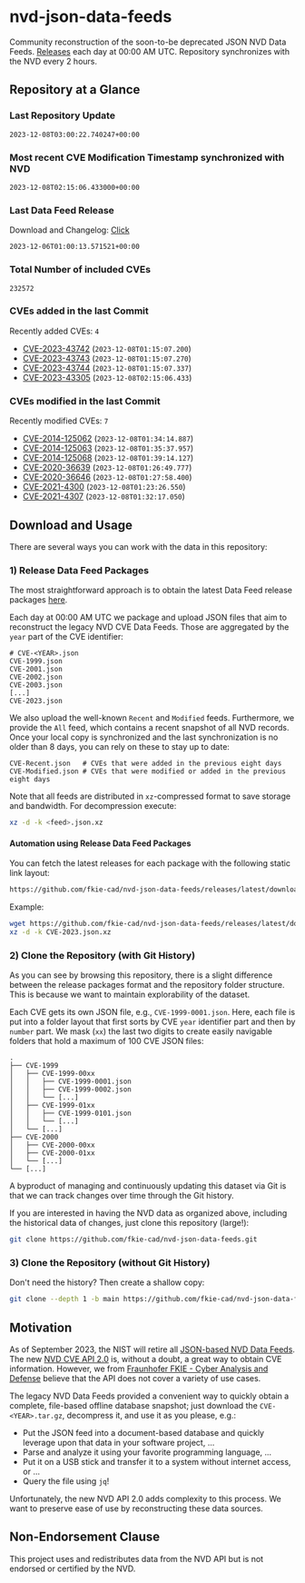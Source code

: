 # nvd-json-data-feeds

Community reconstruction of the soon-to-be deprecated JSON NVD Data Feeds. 
[Releases](https://github.com/fkie-cad/nvd-json-data-feeds/releases/latest) each day at 00:00 AM UTC.
Repository synchronizes with the NVD every 2 hours.

## Repository at a Glance

### Last Repository Update

```plain
2023-12-08T03:00:22.740247+00:00
```

### Most recent CVE Modification Timestamp synchronized with NVD

```plain
2023-12-08T02:15:06.433000+00:00
```

### Last Data Feed Release

Download and Changelog: [Click](https://github.com/fkie-cad/nvd-json-data-feeds/releases/latest)

```plain
2023-12-06T01:00:13.571521+00:00
```

### Total Number of included CVEs

```plain
232572
```

### CVEs added in the last Commit

Recently added CVEs: `4`

* [CVE-2023-43742](CVE-2023/CVE-2023-437xx/CVE-2023-43742.json) (`2023-12-08T01:15:07.200`)
* [CVE-2023-43743](CVE-2023/CVE-2023-437xx/CVE-2023-43743.json) (`2023-12-08T01:15:07.270`)
* [CVE-2023-43744](CVE-2023/CVE-2023-437xx/CVE-2023-43744.json) (`2023-12-08T01:15:07.337`)
* [CVE-2023-43305](CVE-2023/CVE-2023-433xx/CVE-2023-43305.json) (`2023-12-08T02:15:06.433`)


### CVEs modified in the last Commit

Recently modified CVEs: `7`

* [CVE-2014-125062](CVE-2014/CVE-2014-1250xx/CVE-2014-125062.json) (`2023-12-08T01:34:14.887`)
* [CVE-2014-125063](CVE-2014/CVE-2014-1250xx/CVE-2014-125063.json) (`2023-12-08T01:35:37.957`)
* [CVE-2014-125068](CVE-2014/CVE-2014-1250xx/CVE-2014-125068.json) (`2023-12-08T01:39:14.127`)
* [CVE-2020-36639](CVE-2020/CVE-2020-366xx/CVE-2020-36639.json) (`2023-12-08T01:26:49.777`)
* [CVE-2020-36646](CVE-2020/CVE-2020-366xx/CVE-2020-36646.json) (`2023-12-08T01:27:58.400`)
* [CVE-2021-4300](CVE-2021/CVE-2021-43xx/CVE-2021-4300.json) (`2023-12-08T01:23:26.550`)
* [CVE-2021-4307](CVE-2021/CVE-2021-43xx/CVE-2021-4307.json) (`2023-12-08T01:32:17.050`)


## Download and Usage

There are several ways you can work with the data in this repository:

### 1) Release Data Feed Packages

The most straightforward approach is to obtain the latest Data Feed release packages [here](https://github.com/fkie-cad/nvd-json-data-feeds/releases/latest).

Each day at 00:00 AM UTC we package and upload JSON files that aim to reconstruct the legacy NVD CVE Data Feeds.
Those are aggregated by the `year` part of the CVE identifier:

```
# CVE-<YEAR>.json
CVE-1999.json
CVE-2001.json
CVE-2002.json
CVE-2003.json
[...]
CVE-2023.json
```

We also upload the well-known `Recent` and `Modified` feeds.
Furthermore, we provide the `All` feed, which contains a recent snapshot of all NVD records.
Once your local copy is synchronized and the last synchronization is no older than 8 days, you can rely on these to stay up to date:

```plain
CVE-Recent.json   # CVEs that were added in the previous eight days
CVE-Modified.json # CVEs that were modified or added in the previous eight days
```

Note that all feeds are distributed in `xz`-compressed format to save storage and bandwidth.
For decompression execute:

```sh
xz -d -k <feed>.json.xz
```


#### Automation using Release Data Feed Packages

You can fetch the latest releases for each package with the following static link layout:

```sh
https://github.com/fkie-cad/nvd-json-data-feeds/releases/latest/download/CVE-<YEAR>.json.xz
```

Example:

```sh
wget https://github.com/fkie-cad/nvd-json-data-feeds/releases/latest/download/CVE-2023.json.xz
xz -d -k CVE-2023.json.xz
```

### 2) Clone the Repository (with Git History)

As you can see by browsing this repository, there is a slight difference between the release packages format and the repository folder structure.
This is because we want to maintain explorability of the dataset.

Each CVE gets its own JSON file, e.g., `CVE-1999-0001.json`.
Here, each file is put into a folder layout that first sorts by CVE `year` identifier part and then by `number` part.
We mask (`xx`) the last two digits to create easily navigable folders that hold a maximum of 100 CVE JSON files:

```plain
.
├── CVE-1999
│   ├── CVE-1999-00xx
│   │   ├── CVE-1999-0001.json
│   │   ├── CVE-1999-0002.json
│   │   └── [...]
│   ├── CVE-1999-01xx
│   │   ├── CVE-1999-0101.json
│   │   └── [...]
│   └── [...]
├── CVE-2000
│   ├── CVE-2000-00xx
│   ├── CVE-2000-01xx
│   └── [...]
└── [...]
```

A byproduct of managing and continuously updating this dataset via Git is that we can track changes over time through the Git history.

If you are interested in having the NVD data as organized above, including the historical data of changes, just clone this repository (large!):

```sh
git clone https://github.com/fkie-cad/nvd-json-data-feeds.git
```

### 3) Clone the Repository (without Git History)

Don't need the history? Then create a shallow copy:

```sh
git clone --depth 1 -b main https://github.com/fkie-cad/nvd-json-data-feeds.git
```

## Motivation

As of September 2023, the NIST will retire all [JSON-based NVD Data Feeds](https://nvd.nist.gov/vuln/data-feeds#divRetirementBanner-1).
The new [NVD CVE API 2.0](https://nvd.nist.gov/developers/vulnerabilities) is, without a doubt, a great way to obtain CVE information.
However, we from [Fraunhofer FKIE - Cyber Analysis and Defense](https://www.fkie.fraunhofer.de/en/departments/cad.html) believe that the API does not cover a variety of use cases.

The legacy NVD Data Feeds provided a convenient way to quickly obtain a complete, file-based offline database snapshot; just download the `CVE-<YEAR>.tar.gz`, decompress it, and use it as you please, e.g.:

* Put the JSON feed into a document-based database and quickly leverage upon that data in your software project, ...
* Parse and analyze it using your favorite programming language, ...
* Put it on a USB stick and transfer it to a system without internet access, or ...
* Query the file using `jq`!

Unfortunately, the new NVD API 2.0 adds complexity to this process.
We want to preserve ease of use by reconstructing these data sources.

## Non-Endorsement Clause

This project uses and redistributes data from the NVD API but is not endorsed or certified by the NVD.